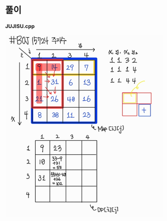 # 풀이
### JUJISU.cpp
![](https://github.com/Hyunjoon83/Algorithm_Study/blob/main/5%EC%A3%BC%EC%B0%A8%20%EC%8A%A4%ED%84%B0%EB%94%94/%ED%92%80%EC%9D%B4/BOJ_15724%20(JUJISU.cpp)%20%ED%92%80%EC%9D%B4.jpg)
